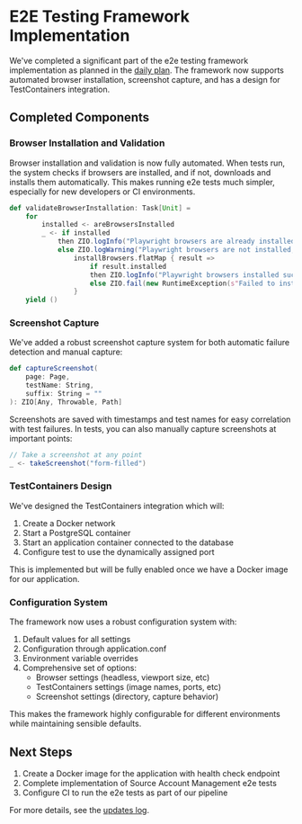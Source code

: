 # E2E Testing Framework Implementation

We've completed a significant part of the e2e testing framework implementation as planned in the [daily plan](20260330-plan.md). The framework now supports automated browser installation, screenshot capture, and has a design for TestContainers integration.

## Completed Components

### Browser Installation and Validation

Browser installation and validation is now fully automated. When tests run, the system checks if browsers are installed, and if not, downloads and installs them automatically. This makes running e2e tests much simpler, especially for new developers or CI environments.

```scala
def validateBrowserInstallation: Task[Unit] =
    for
        installed <- areBrowsersInstalled
        _ <- if installed 
            then ZIO.logInfo("Playwright browsers are already installed.")
            else ZIO.logWarning("Playwright browsers are not installed, attempting installation...") *>
                installBrowsers.flatMap { result =>
                    if result.installed 
                    then ZIO.logInfo("Playwright browsers installed successfully.")
                    else ZIO.fail(new RuntimeException(s"Failed to install Playwright browsers: ${result.installOutput}"))
                }
    yield ()
```

### Screenshot Capture

We've added a robust screenshot capture system for both automatic failure detection and manual capture:

```scala
def captureScreenshot(
    page: Page,
    testName: String,
    suffix: String = ""
): ZIO[Any, Throwable, Path]
```

Screenshots are saved with timestamps and test names for easy correlation with test failures. In tests, you can also manually capture screenshots at important points:

```scala
// Take a screenshot at any point
_ <- takeScreenshot("form-filled")
```

### TestContainers Design

We've designed the TestContainers integration which will:

1. Create a Docker network
2. Start a PostgreSQL container
3. Start an application container connected to the database
4. Configure test to use the dynamically assigned port

This is implemented but will be fully enabled once we have a Docker image for our application.

### Configuration System

The framework now uses a robust configuration system with:

1. Default values for all settings
2. Configuration through application.conf
3. Environment variable overrides
4. Comprehensive set of options:
   - Browser settings (headless, viewport size, etc)
   - TestContainers settings (image names, ports, etc)
   - Screenshot settings (directory, capture behavior)

This makes the framework highly configurable for different environments while maintaining sensible defaults.

## Next Steps

1. Create a Docker image for the application with health check endpoint
2. Complete implementation of Source Account Management e2e tests
3. Configure CI to run the e2e tests as part of our pipeline

For more details, see the [updates log](20260330-updates.md).